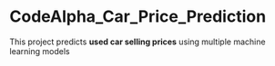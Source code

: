 # CodeAlpha_Car_Price_Prediction
This project predicts **used car selling prices** using multiple machine learning models
